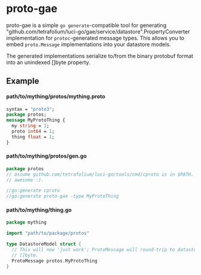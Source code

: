 proto-gae
=========

proto-gae is a simple `go generate`-compatible tool for generating
"github.com/tetrafolium/luci-go/gae/service/datastore".PropertyConverter implementation for
`protoc`-generated message types. This allows you to embed `proto.Message`
implementations into your datastore models.

The generated implementations serialize to/from the binary protobuf format into
an unindexed []byte property.


Example
-------

#### path/to/mything/protos/mything.proto
```protobuf
syntax = "proto3";
package protos;
message MyProtoThing {
  my string = 1;
  proto int64 = 1;
  thing float = 1;
}
```

#### path/to/mything/protos/gen.go
```go
package protos
// assume github.com/tetrafolium/luci-go/tools/cmd/cproto is in $PATH. Try it, it's
// awesome :).

//go:generate cproto
//go:generate proto-gae -type MyProtoThing
```

#### path/to/mything/thing.go
```go
package mything

import "path/to/package/protos"

type DatastoreModel struct {
  // This will now 'just work'; ProtoMessage will round-trip to datastore as
  // []byte.
  ProtoMessage protos.MyProtoThing
}
```
